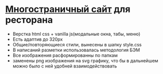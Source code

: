 # [Многостраничный сайт](https://alexlancev.github.io/mafia/index.html) для ресторана

- Верстка html css + vanilla js(модальные окна, табы, меню)
- Есть адаптив до 320px
- Общие/повторяющиеся стили, вынесены в шапку style.css
- В написаний разметки использовалась методология БЭМ
- Все изображения расформированны по папкам
- заменены png изображения на svg графику, что бы в дальнейшем можно было с ней удобней взаимодействовать
